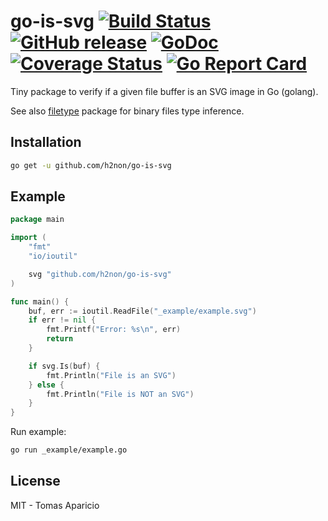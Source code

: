 # go-is-svg [![Build Status](https://travis-ci.org/h2non/go-is-svg.png)](https://travis-ci.org/h2non/go-is-svg) [![GitHub release](https://img.shields.io/badge/version-1.0.0-orange.svg?style=flat)](https://github.com/h2non/go-is-svg/releases) [![GoDoc](https://godoc.org/github.com/h2non/go-is-svg?status.svg)](https://godoc.org/github.com/h2non/go-is-svg) [![Coverage Status](https://coveralls.io/repos/github/h2non/go-is-svg/badge.svg?branch=master)](https://coveralls.io/github/h2non/go-is-svg?branch=master) [![Go Report Card](https://goreportcard.com/badge/github.com/h2non/go-is-svg)](https://goreportcard.com/report/github.com/h2non/go-is-svg)

Tiny package to verify if a given file buffer is an SVG image in Go (golang).

See also [filetype](https://github.com/h2non/filetype) package for binary files type inference.

## Installation

```bash
go get -u github.com/h2non/go-is-svg
```

## Example

```go
package main

import (
	"fmt"
	"io/ioutil"

	svg "github.com/h2non/go-is-svg"
)

func main() {
	buf, err := ioutil.ReadFile("_example/example.svg")
	if err != nil {
		fmt.Printf("Error: %s\n", err)
		return
	}

	if svg.Is(buf) {
		fmt.Println("File is an SVG")
	} else {
		fmt.Println("File is NOT an SVG")
	}
}
```

Run example:
```bash
go run _example/example.go
```

## License

MIT - Tomas Aparicio
